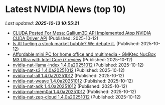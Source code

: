 # Latest NVIDIA News (top 10)
_Last updated: **2025-10-13 10:55:21**_

- [CLUDA Posted For Mesa: Gallium3D API Implemented Atop NVIDIA CUDA Driver API](https://www.phoronix.com/news/Mesa-CLUDA-MR-CUDA-Gallium) (Published: 2025-10-12)
- [Is AI fueling a stock market bubble? We debate it.](https://www.businessinsider.com/stock-market-ai-bubble-crash-outlook-forecast-debate-valuation-risk-2025-10) (Published: 2025-10-12)
- [Affordable mini PC for home office and multimedia - GMKtec NucBox M3 Ultra with Intel Core i7 review](https://www.notebookcheck.net/Affordable-mini-PC-for-home-office-and-multimedia-GMKtec-NucBox-M3-Ultra-with-Intel-Core-i7-review.1136014.0.html) (Published: 2025-10-12)
- [nvidia-nat-llama-index 1.4.0a20251012](https://pypi.org/project/nvidia-nat-llama-index/1.4.0a20251012/) (Published: 2025-10-12)
- [nvidia-nat-s3 1.4.0a20251012](https://pypi.org/project/nvidia-nat-s3/1.4.0a20251012/) (Published: 2025-10-12)
- [nvidia-nat-all 1.4.0a20251012](https://pypi.org/project/nvidia-nat-all/1.4.0a20251012/) (Published: 2025-10-12)
- [nvidia-nat-weave 1.4.0a20251012](https://pypi.org/project/nvidia-nat-weave/1.4.0a20251012/) (Published: 2025-10-12)
- [nvidia-nat-adk 1.4.0a20251012](https://pypi.org/project/nvidia-nat-adk/1.4.0a20251012/) (Published: 2025-10-12)
- [nvidia-nat-mem0ai 1.4.0a20251012](https://pypi.org/project/nvidia-nat-mem0ai/1.4.0a20251012/) (Published: 2025-10-12)
- [nvidia-nat-zep-cloud 1.4.0a20251012](https://pypi.org/project/nvidia-nat-zep-cloud/1.4.0a20251012/) (Published: 2025-10-12)
